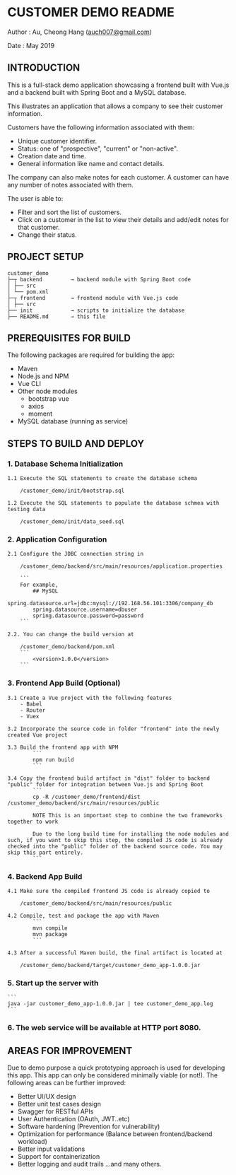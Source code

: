 # CUSTOMER DEMO README

Author	: Au, Cheong Hang (auch007@gmail.com)

Date	: May 2019	

## INTRODUCTION

This is a full-stack demo application showcasing a frontend built with Vue.js and a backend built with Spring Boot and a MySQL database.

This illustrates an application that allows a company to see their customer information.

Customers have the following information associated with them:
- Unique customer identifier.
- Status: one of "prospective", "current" or "non-active".
- Creation date and time.
- General information like name and contact details.

The company can also make notes for each customer. A customer can have any number of notes associated with them.

The user is able to:
- Filter and sort the list of customers.
- Click on a customer in the list to view their details and add/edit notes for that customer.
- Change their status.

## PROJECT SETUP

```
customer_demo
├─┬ backend     	→ backend module with Spring Boot code
│ ├── src
│ └── pom.xml
├─┬ frontend    	→ frontend module with Vue.js code
│ ├── src
├── init	    	→ scripts to initialize the database
├── README.md	    → this file
```

## PREREQUISITES FOR BUILD

The following packages are required for building the app:
- Maven
- Node.js and NPM
- Vue CLI
- Other node modules
	- bootstrap vue
	- axios
	- moment
- MySQL database (running as service)


## STEPS TO BUILD AND DEPLOY

### 1. Database Schema Initialization

	1.1 Execute the SQL statements to create the database schema
	
		/customer_demo/init/bootstrap.sql

	1.2 Execute the SQL statements to populate the database schmea with testing data
	
		/customer_demo/init/data_seed.sql


### 2. Application Configuration
	
	2.1 Configure the JDBC connection string in
	
		/customer_demo/backend/src/main/resources/application.properties
	
		```
		For example,	
			## MySQL
			spring.datasource.url=jdbc:mysql://192.168.56.101:3306/company_db
			spring.datasource.username=dbuser
			spring.datasource.password=password
		```

	2.2. You can change the build version at
		
		/customer_demo/backend/pom.xml
		```
			<version>1.0.0</version>
		```

### 3. Frontend App Build (Optional)
	
	3.1 Create a Vue project with the following features
		- Babel
		- Router
		- Vuex

	3.2 Incorporate the source code in folder "frontend" into the newly created Vue project

	3.3 Build the frontend app with NPM
			```
			npm run build
			```

	3.4 Copy the frontend build artifact in "dist" folder to backend "public" folder for integration between Vue.js and Spring Boot
			```
			cp -R /customer_demo/frontend/dist /customer_demo/backend/src/main/resources/public
			
			NOTE This is an important step to combine the two frameworks together to work
				
			Due to the long build time for installing the node modules and such, if you want to skip this step, the compiled JS code is already checked into the "public" folder of the backend source code. You may skip this part entirely.
			```

### 4. Backend App Build
	
	4.1 Make sure the compiled frontend JS code is already copied to
	
		/customer_demo/backend/src/main/resources/public
	
	4.2 Compile, test and package the app with Maven
			```
			mvn compile
			mvn package
			```

	4.3 After a successful Maven build, the final artifact is located at 
	
		/customer_demo/backend/target/customer_demo_app-1.0.0.jar

### 5. Start up the server with
	```
	java -jar customer_demo_app-1.0.0.jar | tee customer_demo_app.log
	```

### 6. The web service will be available at HTTP port 8080.

## AREAS FOR IMPROVEMENT

Due to demo purpose a quick prototyping approach is used for developing this app. This app can only be considered minimally viable (or not!). The following areas can be further improved:

- Better UI/UX design
- Better unit test cases design
- Swagger for RESTful APIs
- User Authentication	(OAuth, JWT..etc)
- Software hardening	(Prevention for vulnerability)
- Optimization for performance (Balance between frontend/backend workload)
- Better input validations
- Support for containerization
- Better logging and audit trails
...and many others.